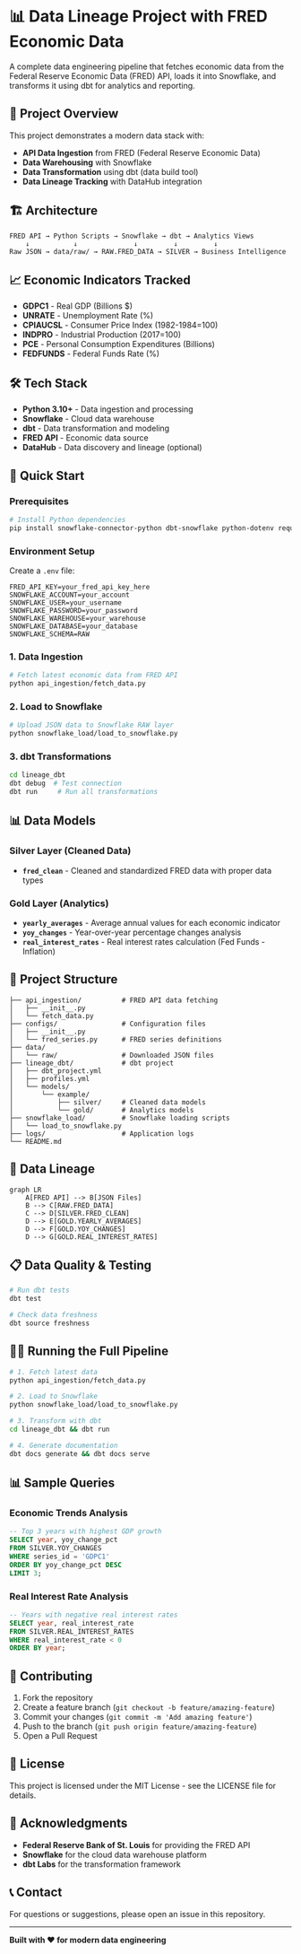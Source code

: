 # 📊 Data Lineage Project with FRED Economic Data

A complete data engineering pipeline that fetches economic data from the Federal Reserve Economic Data (FRED) API, loads it into Snowflake, and transforms it using dbt for analytics and reporting.

## 🎯 Project Overview

This project demonstrates a modern data stack with:
- **API Data Ingestion** from FRED (Federal Reserve Economic Data)
- **Data Warehousing** with Snowflake
- **Data Transformation** using dbt (data build tool)
- **Data Lineage Tracking** with DataHub integration

## 🏗️ Architecture

```
FRED API → Python Scripts → Snowflake → dbt → Analytics Views
    ↓           ↓              ↓         ↓         ↓
Raw JSON → data/raw/ → RAW.FRED_DATA → SILVER → Business Intelligence
```

## 📈 Economic Indicators Tracked

- **GDPC1** - Real GDP (Billions $)
- **UNRATE** - Unemployment Rate (%)
- **CPIAUCSL** - Consumer Price Index (1982-1984=100)
- **INDPRO** - Industrial Production (2017=100)
- **PCE** - Personal Consumption Expenditures (Billions)
- **FEDFUNDS** - Federal Funds Rate (%)

## 🛠️ Tech Stack

- **Python 3.10+** - Data ingestion and processing
- **Snowflake** - Cloud data warehouse
- **dbt** - Data transformation and modeling
- **FRED API** - Economic data source
- **DataHub** - Data discovery and lineage (optional)

## 🚀 Quick Start

### Prerequisites
```bash
# Install Python dependencies
pip install snowflake-connector-python dbt-snowflake python-dotenv requests
```

### Environment Setup
Create a `.env` file:
```env
FRED_API_KEY=your_fred_api_key_here
SNOWFLAKE_ACCOUNT=your_account
SNOWFLAKE_USER=your_username  
SNOWFLAKE_PASSWORD=your_password
SNOWFLAKE_WAREHOUSE=your_warehouse
SNOWFLAKE_DATABASE=your_database
SNOWFLAKE_SCHEMA=RAW
```

### 1. Data Ingestion
```bash
# Fetch latest economic data from FRED API
python api_ingestion/fetch_data.py
```

### 2. Load to Snowflake
```bash
# Upload JSON data to Snowflake RAW layer
python snowflake_load/load_to_snowflake.py
```

### 3. dbt Transformations
```bash
cd lineage_dbt
dbt debug  # Test connection
dbt run     # Run all transformations
```

## 📊 Data Models

### Silver Layer (Cleaned Data)
- **`fred_clean`** - Cleaned and standardized FRED data with proper data types

### Gold Layer (Analytics)
- **`yearly_averages`** - Average annual values for each economic indicator
- **`yoy_changes`** - Year-over-year percentage changes analysis
- **`real_interest_rates`** - Real interest rates calculation (Fed Funds - Inflation)

## 📁 Project Structure

```
├── api_ingestion/          # FRED API data fetching
│   ├── __init__.py
│   └── fetch_data.py
├── configs/                # Configuration files
│   ├── __init__.py
│   └── fred_series.py      # FRED series definitions
├── data/
│   └── raw/                # Downloaded JSON files
├── lineage_dbt/            # dbt project
│   ├── dbt_project.yml
│   ├── profiles.yml
│   └── models/
│       └── example/
│           ├── silver/     # Cleaned data models
│           └── gold/       # Analytics models
├── snowflake_load/         # Snowflake loading scripts
│   └── load_to_snowflake.py
├── logs/                   # Application logs
└── README.md
```

## 🔄 Data Lineage

```mermaid
graph LR
    A[FRED API] --> B[JSON Files]
    B --> C[RAW.FRED_DATA]
    C --> D[SILVER.FRED_CLEAN]
    D --> E[GOLD.YEARLY_AVERAGES]
    D --> F[GOLD.YOY_CHANGES]  
    D --> G[GOLD.REAL_INTEREST_RATES]
```

## 📋 Data Quality & Testing

```bash
# Run dbt tests
dbt test

# Check data freshness
dbt source freshness
```

## 🏃‍♂️ Running the Full Pipeline

```bash
# 1. Fetch latest data
python api_ingestion/fetch_data.py

# 2. Load to Snowflake  
python snowflake_load/load_to_snowflake.py

# 3. Transform with dbt
cd lineage_dbt && dbt run

# 4. Generate documentation
dbt docs generate && dbt docs serve
```

## 📊 Sample Queries

### Economic Trends Analysis
```sql
-- Top 3 years with highest GDP growth
SELECT year, yoy_change_pct 
FROM SILVER.YOY_CHANGES 
WHERE series_id = 'GDPC1' 
ORDER BY yoy_change_pct DESC 
LIMIT 3;
```

### Real Interest Rate Analysis
```sql
-- Years with negative real interest rates
SELECT year, real_interest_rate
FROM SILVER.REAL_INTEREST_RATES 
WHERE real_interest_rate < 0
ORDER BY year;
```

## 🤝 Contributing

1. Fork the repository
2. Create a feature branch (`git checkout -b feature/amazing-feature`)
3. Commit your changes (`git commit -m 'Add amazing feature'`)
4. Push to the branch (`git push origin feature/amazing-feature`)
5. Open a Pull Request

## 📄 License

This project is licensed under the MIT License - see the LICENSE file for details.

## 🙏 Acknowledgments

- **Federal Reserve Bank of St. Louis** for providing the FRED API
- **Snowflake** for the cloud data warehouse platform
- **dbt Labs** for the transformation framework

## 📞 Contact

For questions or suggestions, please open an issue in this repository.

---

**Built with ❤️ for modern data engineering**